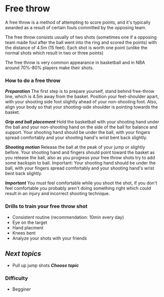 # Free throw
A free throw is a method of attempting to score points, and it's typically awarded as a result of certain fouls committed by the opposing team. 

The free throw consists usually of two shots (sometimes one if a opposing team made foul after the ball went into the ring and scored the points) with the distance of 4.5m (15 feet). Each shot is worth one point (unlike the normal shots which result in two or three points)

The free throw is very common appearance in basketball and in NBA around 70%-80% players make their shots.

### How to do a free throw
***Preparation***
The first step is to prepare yourself, stand behind free-throw line, which is 4.5m away from the basket. Position your feet-shoulder apart, with your shooting side foot slightly ahead of your non-shooting foot.
Also, align your body so that your shooting-side shoulder is pointing towards the basket.

***Grip and ball placement*** 
Hold the basketball with your shooting hand under the ball and your non-shooting hand on the side of the ball for balance and support.
Your shooting hand should be under the ball, with your fingers spread comfortably and your shooting hand's wrist bent back slightly.

***Shooting motion***
Release the ball at the peak of your jump or slightly before. Your shooting hand and fingers should point toward the basket as you release the ball, also as you progress your free throw shots try to add some backspin to ball.
Important: Your shooting hand should be under the ball, with your fingers spread comfortably and your shooting hand's wrist bent back slightly. 

***Important***
You must feel comfortable while you shoot the shot, if you don't feel comfortable you probably aren't doing something right which could result in an injury and incorrect shooting technique.

### Drills to train your free throw shot

 - Consistent routine (recommendation: 10min every day)
 - Eye on the target
 - Hand placment
 - Knees bent
 - Analyze your shots with your friends

## *Next topics*

 - Pull up jump shots
   ***Choose topic***

### Difficulty
- Begginer
<!--stackedit_data:
eyJoaXN0b3J5IjpbLTIwNTcwMDA4ODQsMTY3MTczOTU0Niw1OD
M3Mzg1NThdfQ==
-->